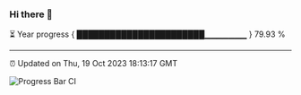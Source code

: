 ### Hi there 👋

⏳ Year progress { ███████████████████████▁▁▁▁▁▁▁ } 79.93 %

---

⏰ Updated on Thu, 19 Oct 2023 18:13:17 GMT

![Progress Bar CI](https://github.com/liununu/liununu/workflows/Progress%20Bar%20CI/badge.svg)

